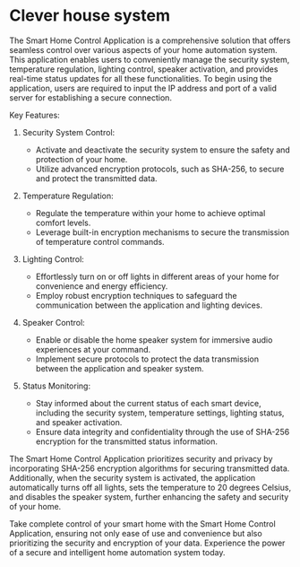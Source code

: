# Clever house system

The Smart Home Control Application is a comprehensive solution that offers seamless control over various aspects of your home automation system. This application enables users to conveniently manage the security system, temperature regulation, lighting control, speaker activation, and provides real-time status updates for all these functionalities. To begin using the application, users are required to input the IP address and port of a valid server for establishing a secure connection.

Key Features:

1. Security System Control:
   - Activate and deactivate the security system to ensure the safety and protection of your home.
   - Utilize advanced encryption protocols, such as SHA-256, to secure and protect the transmitted data.

2. Temperature Regulation:
   - Regulate the temperature within your home to achieve optimal comfort levels.
   - Leverage built-in encryption mechanisms to secure the transmission of temperature control commands.

3. Lighting Control:
   - Effortlessly turn on or off lights in different areas of your home for convenience and energy efficiency.
   - Employ robust encryption techniques to safeguard the communication between the application and lighting devices.

4. Speaker Control:
   - Enable or disable the home speaker system for immersive audio experiences at your command.
   - Implement secure protocols to protect the data transmission between the application and speaker system.

5. Status Monitoring:
   - Stay informed about the current status of each smart device, including the security system, temperature settings, lighting status, and speaker activation.
   - Ensure data integrity and confidentiality through the use of SHA-256 encryption for the transmitted status information.

The Smart Home Control Application prioritizes security and privacy by incorporating SHA-256 encryption algorithms for securing transmitted data. Additionally, when the security system is activated, the application automatically turns off all lights, sets the temperature to 20 degrees Celsius, and disables the speaker system, further enhancing the safety and security of your home.

Take complete control of your smart home with the Smart Home Control Application, ensuring not only ease of use and convenience but also prioritizing the security and encryption of your data. Experience the power of a secure and intelligent home automation system today.